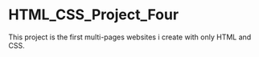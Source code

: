 # HTML_CSS_Project_Four
This project is the first multi-pages websites i create with only HTML and CSS.
